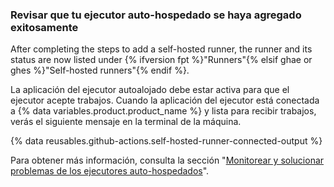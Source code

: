 
### Revisar que tu ejecutor auto-hospedado se haya agregado exitosamente

After completing the steps to add a self-hosted runner, the runner and its status are now listed under {% ifversion fpt %}"Runners"{% elsif ghae or ghes %}"Self-hosted runners"{% endif %}.

La aplicación del ejecutor autoalojado debe estar activa para que el ejecutor acepte trabajos. Cuando la aplicación del ejecutor está conectada a {% data variables.product.product_name %} y lista para recibir trabajos, verás el siguiente mensaje en la terminal de la máquina.

{% data reusables.github-actions.self-hosted-runner-connected-output %}

Para obtener más información, consulta la sección "[Monitorear y solucionar problemas de los ejecutores auto-hospedados](/actions/hosting-your-own-runners/monitoring-and-troubleshooting-self-hosted-runners)".
